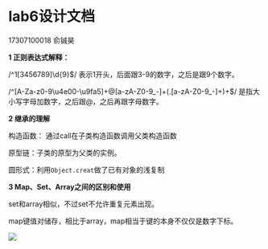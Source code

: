 # lab6设计文档

17307100018 俞铖昊

**1 正则表达式解释：**

 /^1[3456789]\d{9}$/ 表示1开头，后面跟3-9的数字，之后是跟9个数字。

/^[A-Za-z0-9\u4e00-\u9fa5]+@[a-zA-Z0-9_-]+(\.[a-zA-Z0-9_-]+)+$/ 是指大小写字母加数字，之后跟@，之后再跟字母数字。

**2 继承的理解**

构造函数： 通过call在子类构造函数调用父类构造函数

原型链：子类的原型为父类的实例。

圆形式：利用`Object.creat`做了已有对象的浅复制

 **3 Map、Set、Array之间的区别和使用**

set和array相似，不过set不允许重复元素出现。

map键值对储存，相比于array，map相当于键的本身不仅仅是数字下标。

![](E:\lab\lab6\images\lab6本地命令行截图.JPG)
